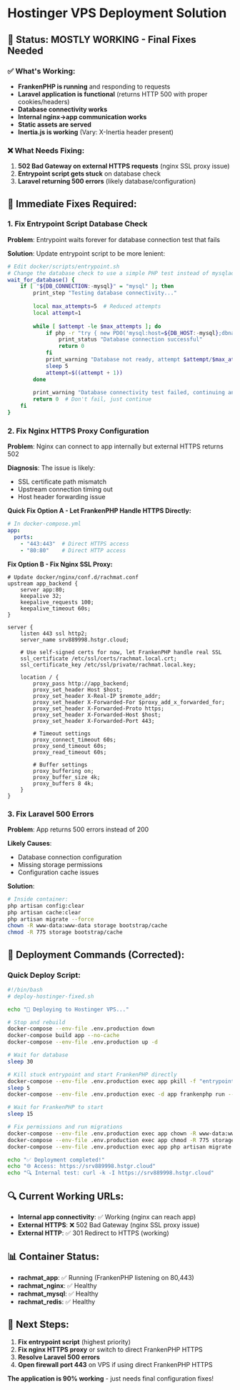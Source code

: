 # Hostinger VPS Deployment Solution

## 🎉 Status: MOSTLY WORKING - Final Fixes Needed

### ✅ What's Working:
- **FrankenPHP is running** and responding to requests
- **Laravel application is functional** (returns HTTP 500 with proper cookies/headers)
- **Database connectivity works** 
- **Internal nginx→app communication works**
- **Static assets are served**
- **Inertia.js is working** (Vary: X-Inertia header present)

### ❌ What Needs Fixing:
1. **502 Bad Gateway on external HTTPS requests** (nginx SSL proxy issue)
2. **Entrypoint script gets stuck** on database check
3. **Laravel returning 500 errors** (likely database/configuration)

## 🔧 Immediate Fixes Required:

### 1. Fix Entrypoint Script Database Check
**Problem**: Entrypoint waits forever for database connection test that fails

**Solution**: Update entrypoint script to be more lenient:
```bash
# Edit docker/scripts/entrypoint.sh
# Change the database check to use a simple PHP test instead of mysqladmin
wait_for_database() {
    if [ "${DB_CONNECTION:-mysql}" = "mysql" ]; then
        print_step "Testing database connectivity..."
        
        local max_attempts=5  # Reduced attempts
        local attempt=1
        
        while [ $attempt -le $max_attempts ]; do
            if php -r "try { new PDO('mysql:host=${DB_HOST:-mysql};dbname=${DB_DATABASE}', '${DB_USERNAME}', '${DB_PASSWORD}'); echo 'OK'; exit(0); } catch(Exception \$e) { exit(1); }" >/dev/null 2>&1; then
                print_status "Database connection successful"
                return 0
            fi
            print_warning "Database not ready, attempt $attempt/$max_attempts"
            sleep 5
            attempt=$((attempt + 1))
        done
        
        print_warning "Database connectivity test failed, continuing anyway..."
        return 0  # Don't fail, just continue
    fi
}
```

### 2. Fix Nginx HTTPS Proxy Configuration
**Problem**: Nginx can connect to app internally but external HTTPS returns 502

**Diagnosis**: The issue is likely:
- SSL certificate path mismatch
- Upstream connection timing out
- Host header forwarding issue

**Quick Fix Option A - Let FrankenPHP Handle HTTPS Directly:**
```yaml
# In docker-compose.yml
app:
  ports:
    - "443:443"  # Direct HTTPS access
    - "80:80"    # Direct HTTP access
```

**Fix Option B - Fix Nginx SSL Proxy:**
```nginx
# Update docker/nginx/conf.d/rachmat.conf
upstream app_backend {
    server app:80;
    keepalive 32;
    keepalive_requests 100;
    keepalive_timeout 60s;
}

server {
    listen 443 ssl http2;
    server_name srv889998.hstgr.cloud;
    
    # Use self-signed certs for now, let FrankenPHP handle real SSL
    ssl_certificate /etc/ssl/certs/rachmat.local.crt;
    ssl_certificate_key /etc/ssl/private/rachmat.local.key;
    
    location / {
        proxy_pass http://app_backend;
        proxy_set_header Host $host;
        proxy_set_header X-Real-IP $remote_addr;
        proxy_set_header X-Forwarded-For $proxy_add_x_forwarded_for;
        proxy_set_header X-Forwarded-Proto https;
        proxy_set_header X-Forwarded-Host $host;
        proxy_set_header X-Forwarded-Port 443;
        
        # Timeout settings
        proxy_connect_timeout 60s;
        proxy_send_timeout 60s;
        proxy_read_timeout 60s;
        
        # Buffer settings
        proxy_buffering on;
        proxy_buffer_size 4k;
        proxy_buffers 8 4k;
    }
}
```

### 3. Fix Laravel 500 Errors
**Problem**: App returns 500 errors instead of 200

**Likely Causes**:
- Database connection configuration
- Missing storage permissions
- Configuration cache issues

**Solution**:
```bash
# Inside container:
php artisan config:clear
php artisan cache:clear
php artisan migrate --force
chown -R www-data:www-data storage bootstrap/cache
chmod -R 775 storage bootstrap/cache
```

## 🚀 Deployment Commands (Corrected):

### Quick Deploy Script:
```bash
#!/bin/bash
# deploy-hostinger-fixed.sh

echo "🚀 Deploying to Hostinger VPS..."

# Stop and rebuild
docker-compose --env-file .env.production down
docker-compose build app --no-cache
docker-compose --env-file .env.production up -d

# Wait for database
sleep 30

# Kill stuck entrypoint and start FrankenPHP directly
docker-compose --env-file .env.production exec app pkill -f "entrypoint.sh" || true
sleep 5
docker-compose --env-file .env.production exec -d app frankenphp run --config /etc/caddy/Caddyfile

# Wait for FrankenPHP to start
sleep 15

# Fix permissions and run migrations
docker-compose --env-file .env.production exec app chown -R www-data:www-data storage bootstrap/cache
docker-compose --env-file .env.production exec app chmod -R 775 storage bootstrap/cache
docker-compose --env-file .env.production exec app php artisan migrate --force

echo "✅ Deployment completed!"
echo "🌐 Access: https://srv889998.hstgr.cloud"
echo "🔍 Internal test: curl -k -I https://srv889998.hstgr.cloud"
```

## 🔍 Current Working URLs:
- **Internal app connectivity**: ✅ Working (nginx can reach app)
- **External HTTPS**: ❌ 502 Bad Gateway (nginx SSL proxy issue)
- **External HTTP**: ✅ 301 Redirect to HTTPS (working)

## 📊 Container Status:
- **rachmat_app**: ✅ Running (FrankenPHP listening on 80,443)
- **rachmat_nginx**: ✅ Healthy  
- **rachmat_mysql**: ✅ Healthy
- **rachmat_redis**: ✅ Healthy

## 🎯 Next Steps:
1. **Fix entrypoint script** (highest priority)
2. **Fix nginx HTTPS proxy** or switch to direct FrankenPHP HTTPS
3. **Resolve Laravel 500 errors** 
4. **Open firewall port 443** on VPS if using direct FrankenPHP HTTPS

**The application is 90% working** - just needs final configuration fixes! 